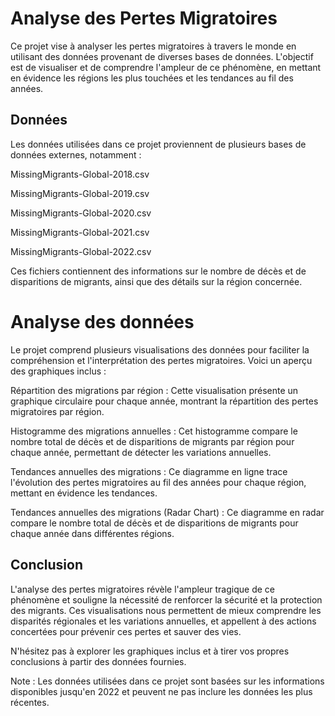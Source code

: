 # Analyse des Pertes Migratoires #

Ce projet vise à analyser les pertes migratoires à travers le monde en utilisant des données provenant de diverses bases de données. L'objectif est de visualiser et de comprendre l'ampleur de ce phénomène, en mettant en évidence les régions les plus touchées et les tendances au fil des années.

## Données ##

Les données utilisées dans ce projet proviennent de plusieurs bases de données externes, notamment :

MissingMigrants-Global-2018.csv

MissingMigrants-Global-2019.csv

MissingMigrants-Global-2020.csv

MissingMigrants-Global-2021.csv

MissingMigrants-Global-2022.csv

Ces fichiers contiennent des informations sur le nombre de décès et de disparitions de migrants, ainsi que des détails sur la région concernée.

# Analyse des données #

Le projet comprend plusieurs visualisations des données pour faciliter la compréhension et l'interprétation des pertes migratoires. Voici un aperçu des graphiques inclus :

Répartition des migrations par région : Cette visualisation présente un graphique circulaire pour chaque année, montrant la répartition des pertes migratoires par région.

Histogramme des migrations annuelles : Cet histogramme compare le nombre total de décès et de disparitions de migrants par région pour chaque année, permettant de détecter les variations annuelles.

Tendances annuelles des migrations : Ce diagramme en ligne trace l'évolution des pertes migratoires au fil des années pour chaque région, mettant en évidence les tendances.

Tendances annuelles des migrations (Radar Chart) : Ce diagramme en radar compare le nombre total de décès et de disparitions de migrants pour chaque année dans différentes régions.

## Conclusion ##

L'analyse des pertes migratoires révèle l'ampleur tragique de ce phénomène et souligne la nécessité de renforcer la sécurité et la protection des migrants. Ces visualisations nous permettent de mieux comprendre les disparités régionales et les variations annuelles, et appellent à des actions concertées pour prévenir ces pertes et sauver des vies.

N'hésitez pas à explorer les graphiques inclus et à tirer vos propres conclusions à partir des données fournies.

Note : Les données utilisées dans ce projet sont basées sur les informations disponibles jusqu'en 2022 et peuvent ne pas inclure les données les plus récentes.
